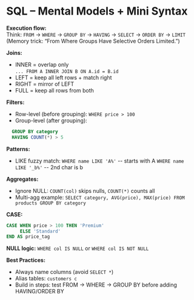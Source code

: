 # SQL – Mental Models + Mini Syntax

**Execution flow:**  
Think: `FROM` → `WHERE` → `GROUP BY` → `HAVING` → `SELECT` → `ORDER BY` → `LIMIT`  
(Memory trick: “From Where Groups Have Selective Orders Limited.”)

**Joins:**  
- INNER = overlap only  
  `... FROM A INNER JOIN B ON A.id = B.id`  
- LEFT = keep all left rows + match right  
- RIGHT = mirror of LEFT  
- FULL = keep all rows from both

**Filters:**  
- Row-level (before grouping): `WHERE price > 100`  
- Group-level (after grouping):  
```sql
  GROUP BY category
  HAVING COUNT(*) > 5
```

**Patterns:**

* LIKE fuzzy match:
  `WHERE name LIKE 'A%'`  -- starts with A
  `WHERE name LIKE '_b%'` -- 2nd char is b

**Aggregates:**

* Ignore NULL: `COUNT(col)` skips nulls, `COUNT(*)` counts all
* Multi-agg example:
  `SELECT category, AVG(price), MAX(price) FROM products GROUP BY category`

**CASE:**

```sql
CASE WHEN price > 100 THEN 'Premium'
     ELSE 'Standard'
END AS price_tag
```

**NULL logic:**
`WHERE col IS NULL` or `WHERE col IS NOT NULL`

**Best Practices:**

* Always name columns (avoid `SELECT *`)
* Alias tables: `customers c`
* Build in steps: test FROM → WHERE → GROUP BY before adding HAVING/ORDER BY